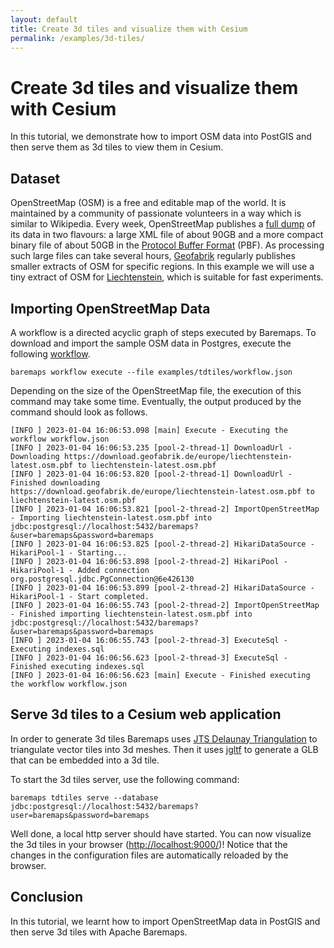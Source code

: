 ```yaml
---
layout: default
title: Create 3d tiles and visualize them with Cesium
permalink: /examples/3d-tiles/
---
```


# Create 3d tiles and visualize them with Cesium

In this tutorial, we demonstrate how to import OSM data into PostGIS and then serve them as 3d tiles to view them in Cesium.

## Dataset

OpenStreetMap (OSM) is a free and editable map of the world.
It is maintained by a community of passionate volunteers in a way which is similar to Wikipedia.
Every week, OpenStreetMap publishes a [full dump](https://planet.openstreetmap.org/) of its data in two flavours: a large XML file of about 90GB and a more compact binary file of about 50GB in the  [Protocol Buffer Format](https://developers.google.com/protocol-buffers) (PBF).
As processing such large files can take several hours, [Geofabrik](http://www.geofabrik.de/data/download.html) regularly publishes smaller extracts of OSM for specific regions.
In this example we will use a tiny extract of OSM for [Liechtenstein](https://en.wikipedia.org/wiki/Liechtenstein), which is suitable for fast experiments.

## Importing OpenStreetMap Data

A workflow is a directed acyclic graph of steps executed by Baremaps.
To download and import the sample OSM data in Postgres, execute the following [workflow](https://raw.githubusercontent.com/apache/incubator-baremaps/main/examples/openstreetmap/workflow.json).

```
baremaps workflow execute --file examples/tdtiles/workflow.json
```

Depending on the size of the OpenStreetMap file, the execution of this command may take some time.
Eventually, the output produced by the command should look as follows.

```
[INFO ] 2023-01-04 16:06:53.098 [main] Execute - Executing the workflow workflow.json
[INFO ] 2023-01-04 16:06:53.235 [pool-2-thread-1] DownloadUrl - Downloading https://download.geofabrik.de/europe/liechtenstein-latest.osm.pbf to liechtenstein-latest.osm.pbf
[INFO ] 2023-01-04 16:06:53.820 [pool-2-thread-1] DownloadUrl - Finished downloading https://download.geofabrik.de/europe/liechtenstein-latest.osm.pbf to liechtenstein-latest.osm.pbf
[INFO ] 2023-01-04 16:06:53.821 [pool-2-thread-2] ImportOpenStreetMap - Importing liechtenstein-latest.osm.pbf into jdbc:postgresql://localhost:5432/baremaps?&user=baremaps&password=baremaps
[INFO ] 2023-01-04 16:06:53.825 [pool-2-thread-2] HikariDataSource - HikariPool-1 - Starting...
[INFO ] 2023-01-04 16:06:53.898 [pool-2-thread-2] HikariPool - HikariPool-1 - Added connection org.postgresql.jdbc.PgConnection@6e426130
[INFO ] 2023-01-04 16:06:53.899 [pool-2-thread-2] HikariDataSource - HikariPool-1 - Start completed.
[INFO ] 2023-01-04 16:06:55.743 [pool-2-thread-2] ImportOpenStreetMap - Finished importing liechtenstein-latest.osm.pbf into jdbc:postgresql://localhost:5432/baremaps?&user=baremaps&password=baremaps
[INFO ] 2023-01-04 16:06:55.743 [pool-2-thread-3] ExecuteSql - Executing indexes.sql
[INFO ] 2023-01-04 16:06:56.623 [pool-2-thread-3] ExecuteSql - Finished executing indexes.sql
[INFO ] 2023-01-04 16:06:56.623 [main] Execute - Finished executing the workflow workflow.json
```

## Serve 3d tiles to a Cesium web application

In order to generate 3d tiles Baremaps uses [JTS Delaunay Triangulation](https://locationtech.github.io/jts/javadoc/org/locationtech/jts/triangulate/DelaunayTriangulationBuilder.html) to
triangulate vector tiles into 3d meshes. Then it uses [jgltf](https://github.com/javagl/JglTF) to generate a GLB that can be embedded into a 3d tile.

To start the 3d tiles server, use the following command:

```
baremaps tdtiles serve --database jdbc:postgresql://localhost:5432/baremaps?user=baremaps&password=baremaps
```

Well done, a local http server should have started.
You can now visualize the 3d tiles in your browser ([http://localhost:9000/](http://localhost:9000/))!
Notice that the changes in the configuration files are automatically reloaded by the browser.


## Conclusion

In this tutorial, we learnt how to import OpenStreetMap data in PostGIS and then serve 3d tiles with Apache Baremaps.